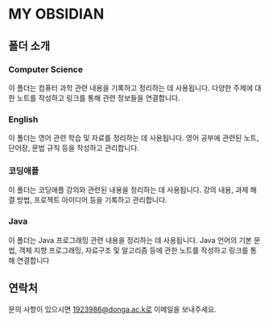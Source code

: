 # MY OBSIDIAN

## 폴더 소개

### Computer Science

이 폴더는 컴퓨터 과학 관련 내용을 기록하고 정리하는 데 사용됩니다. 다양한 주제에 대한 노트를 작성하고 링크를 통해 관련 정보들을 연결합니다. 

### English

이 폴더는 영어 관련 학습 및 자료를 정리하는 데 사용됩니다. 영어 공부에 관련된 노트, 단어장, 문법 규칙 등을 작성하고 관리합니다.

### 코딩애플

이 폴더는 코딩애플 강의와 관련된 내용을 정리하는 데 사용됩니다. 강의 내용, 과제 해결 방법, 프로젝트 아이디어 등을 기록하고 관리합니다.

### Java

이 폴더는 Java 프로그래밍 관련 내용을 정리하는 데 사용됩니다. Java 언어의 기본 문법, 객체 지향 프로그래밍, 자료구조 및 알고리즘 등에 관한 노트를 작성하고 링크를 통해 연결합니다

## 연락처
문의 사항이 있으시면 1923986@donga.ac.k로 이메일을 보내주세요.
